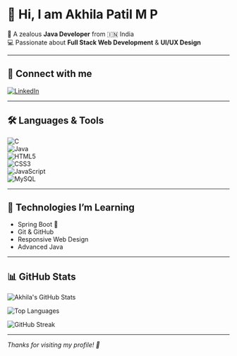 # 👋 Hi, I am Akhila Patil M P

🎯 A zealous **Java Developer** from 🇮🇳 India  
💻 Passionate about **Full Stack Web Development** & **UI/UX Design**

---

## 🔗 Connect with me  
[![LinkedIn](https://img.shields.io/badge/-Akhila%20Patil%20M%20P-blue?style=flat-square&logo=Linkedin&logoColor=white&link=https://www.linkedin.com/in/akhila-patil-m-p-546822255/)](https://www.linkedin.com/in/akhila-patil-m-p-546822255/)

---

## 🛠️ Languages & Tools  
![C](https://img.shields.io/badge/-C-00599C?style=flat-square&logo=c&logoColor=white)  
![Java](https://img.shields.io/badge/-Java-orange?style=flat-square&logo=java&logoColor=white)  
![HTML5](https://img.shields.io/badge/-HTML5-E34F26?style=flat-square&logo=html5&logoColor=white)  
![CSS3](https://img.shields.io/badge/-CSS3-1572B6?style=flat-square&logo=css3)  
![JavaScript](https://img.shields.io/badge/-JavaScript-F7DF1E?style=flat-square&logo=javascript&logoColor=black)  
![MySQL](https://img.shields.io/badge/-MySQL-4479A1?style=flat-square&logo=mysql&logoColor=white)

---

## 🚀 Technologies I’m Learning  
- Spring Boot 🌱  
- Git & GitHub  
- Responsive Web Design  
- Advanced Java  

---

## 📊 GitHub Stats

![Akhila's GitHub Stats](https://github-readme-stats.vercel.app/api?username=akhila-patil-m-p&show_icons=true&theme=radical)

![Top Languages](https://github-readme-stats.vercel.app/api/top-langs/?username=akhila-patil-m-p&layout=compact&theme=radical)

![GitHub Streak](https://streak-stats.demolab.com/?user=akhila-patil-m-p&theme=radical)

---

_Thanks for visiting my profile! 💙_
